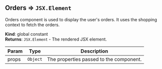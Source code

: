 <a name="Orders"></a>

## Orders ⇒ <code>JSX.Element</code>
Orders component is used to display the user's orders.
It uses the shopping context to fetch the orders.

**Kind**: global constant  
**Returns**: <code>JSX.Element</code> - The rendered JSX element.  

| Param | Type | Description |
| --- | --- | --- |
| props | <code>Object</code> | The properties passed to the component. |

